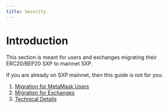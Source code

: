 ```yaml
---
title: Security
---
```


# Introduction

This section is meant for users and exchanges migrating their ERC20/BEP20 SXP to mainnet SXP.

If you are already on SXP mainnet, then this guide is not for you.

1. [Migration for MetaMask Users](/swipeswap/users/getting-started)
2. [Migration for Exchanges](/swipeswap/exchanges/getting-started)
3. [Technical Details](/swipeswap/technical-details/introduction)




